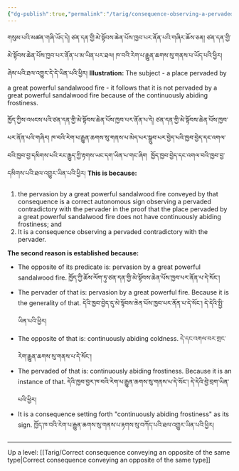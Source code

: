 ```yaml
---
{"dg-publish":true,"permalink":"/tarig/consequence-observing-a-pervaded-contradictory-with-a-pervader-and-conveying-an-autonomous-sign-observing-a-pervaded-contradictory-with-a-pervader/"}
---
```


གསུམ་པའི་མཚན་གཞི་ཡོད་དེ། ཙན་དན་གྱི་མེ་སྟོབས་ཆེན་པོས་ཁྱབ་པར་ནོན་པའི་གཞིར་ཆོས་ཅན། 
ཙན་དན་གྱི་མེ་སྟོབས་ཆེན་པོས་ཁྱབ་པར་ནོན་པ་མ་ཡིན་པར་ཐལ། ཁ་བའི་རེག་པ་རྒྱུན་ཆགས་སུ་གནས་པ་ཡོད་པའི་ཕྱིར། ཞེས་པའི་ཐལ་འགྱུར་དེ་དེ་ཡིན་པའི་ཕྱིར།
**Illustration:** The subject - a place pervaded by a great powerful sandalwood fire - it follows that it is not pervaded by a great powerful sandalwood fire because of the continuously abiding frostiness.

ཁྱོད་ཀྱིས་འཕངས་པའི་ཙན་དན་གྱི་མེ་སྟོབས་ཆེན་པོས་ཁྱབ་པར་ནོན་པ་དེ། ཙན་དན་གྱི་མེ་སྟོབས་ཆེན་པོས་ཁྱབ་པར་ནོན་པའི་གཞིར། ཁ་བའི་རེག་པ་རྒྱུན་ཆགས་སུ་གནས་པ་མེད་པར་སྒྲུབ་པར་བྱེད་པའི་ཁྱབ་བྱེད་དང་འགལ་བའི་ཁྱབ་བྱ་དམིགས་པའི་རང་རྒྱུད་ཀྱི་རྟགས་ཡང་དག་ཡིན་པ་གང་ཞིག  ཁྱོད་ཁྱབ་བྱེད་དང་འགལ་བའི་ཁྱབ་བྱ་དམིགས་པའི་ཐལ་འགྱུར་ཡིན་པའི་ཕྱིར།
**This is because:**
1. the pervasion by a great powerful sandalwood fire conveyed by that consequence is a correct autonomous sign observing a pervaded contradictory with the pervader in the proof that the place pervaded by a great powerful sandalwood fire does not have continuously abiding frostiness; and
2. It is a consequence observing a pervaded contradictory with the pervader.

**The second reason is established because:**
- The opposite of its predicate is: pervasion by a great powerful sandalwood fire.
  ཁྱོད་ཀྱི་ཆོས་ལོག་ཏུ་ཙན་དན་གྱི་མེ་སྟོབས་ཆེན་པོས་ཁྱབ་པར་ནོན་པ་དེ་སོང་། 
- The pervader of that is: pervasion by a great powerful fire. Because it is the generality of that.
  དེའི་ཁྱབ་བྱེད་དུ་མེ་སྟོབས་ཆེན་པོས་ཁྱབ་པར་ནོན་པ་དེ་སོང་།  དེ་དེའི་སྤྱི་ཡིན་པའི་ཕྱིར།
- The opposite of that is: continuously abiding coldness. 
  དེ་དང་འགལ་བར་གྲང་རེག་རྒྱུན་ཆགས་སུ་གནས་པ་དེ་སོང་། 
- The pervaded of that is: continuously abiding frostiness. Because it is an instance of that.
  དེའི་ཁྱབ་བྱར་ཁ་བའི་རེག་པ་རྒྱུན་ཆགས་སུ་གནས་པ་དེ་སོང་། དེ་དེའི་བྱེ་བྲག་ཡིན་པའི་ཕྱིར།
- It is a consequence setting forth "continuously abiding frostiness" as its sign.
  ཁྱོད་ཁ་བའི་རེག་པ་རྒྱུན་ཆགས་སུ་གནས་པ་རྟགས་སུ་བཀོད་པའི་ཐལ་འགྱུར་ཡིན་པའི་ཕྱིར།


---
Up a level: [[Tarig/Correct consequence conveying an opposite of the same type\|Correct consequence conveying an opposite of the same type]]
